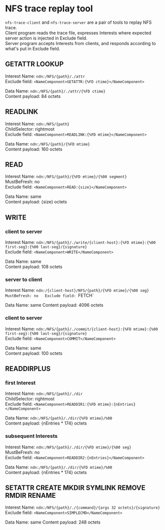 # NFS trace replay tool

`nfs-trace-client` and `nfs-trace-server` are a pair of tools to replay NFS trace.  
Client program reads the trace file, expresses Interests where expected server action is injected in Exclude field.  
Server program accepts Interests from clients, and responds according to what's put in Exclude field.

## GETATTR LOOKUP

Interest Name: `ndn:/NFS/{path}/./attr`  
Exclude field: `<NameComponent>GETATTR:{%FD ctime}</NameComponent>`

Data Name: `ndn:/NFS/{path}/./attr/{%FD ctime}`  
Content payload: 84 octets

## READLINK

Interest Name: `ndn:/NFS/{path}`  
ChildSelector: rightmost  
Exclude field: `<NameComponent>READLINK:{%FD mtime}</NameComponent>`

Data Name: `ndn:/NFS/{path}/{%FD mtime}`  
Content payload: 160 octets

## READ

Interest Name: `ndn:/NFS/{path}/{%FD mtime}/{%00 segment}`  
MustBeFresh: no  
Exclude field: `<NameComponent>READ:{size}</NameComponent>`

Data Name: same  
Content payload: {size} octets

## WRITE

### client to server

Interest Name: `ndn:/NFS/{path}/./write/{client-host}:{%FD mtime}:{%00 first-seg}:{%00 last-seg}/{signature}`  
Exclude field: `<NameComponent>WRITE</NameComponent>`

Data Name: same  
Content payload: 108 octets

### server to client

Interest Name: `ndn:/{client-host}/NFS/{path}/{%FD mtime}/{%00 seg}  
MustBeFresh: no  
Exclude field: `<NameComponent>FETCH</NameComponent>`

Data Name: same
Content payload: 4096 octets

### client to server

Interest Name: `ndn:/NFS/{path}/./commit/{client-host}:{%FD mtime}:{%00 first-seg}:{%00 last-seg}/{signature}`  
Exclude field: `<NameComponent>COMMIT</NameComponent>`

Data Name: same  
Content payload: 100 octets

## READDIRPLUS

### first Interest

Interest Name: `ndn:/NFS/{path}/./dir`  
ChildSelector: rightmost  
Exclude field: `<NameComponent>READDIR1:{%FD mtime}:{nEntries}</NameComponent>`

Data Name: `ndn:/NFS/{path}/./dir/{%FD mtime}/%00`  
Content payload: {nEntries * 174} octets

### subsequent Interests

Interest Name: `ndn:/NFS/{path}/./dir/{%FD mtime}/{%00 seg}`  
MustBeFresh: no  
Exclude field: `<NameComponent>READDIR2:{nEntries}</NameComponent>`

Data Name: `ndn:/NFS/{path}/./dir/{%FD mtime}/%00`  
Content payload: {nEntries * 174} octets

## SETATTR CREATE MKDIR SYMLINK REMOVE RMDIR RENAME

Interest Name: `ndn:/NFS/{path}/./{command}/{args 32 octets}/{signature}`  
Exclude field: `<NameComponent>SIMPLECMD</NameComponent>`

Data Name: same
Content payload: 248 octets
